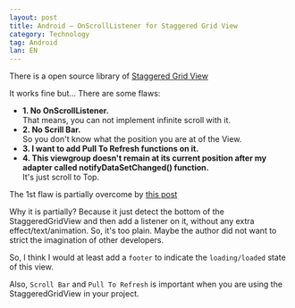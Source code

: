 ```yaml
---
layout: post
title: Android – OnScrollListener for Staggered Grid View
category: Technology
tag: Android
lan: EN
---
```


There is a open source library of [Staggered Grid View](https://github.com/maurycyw/StaggeredGridView)

It works fine but... There are some flaws:

<ul>
<li><b>1. No OnScrollListener.</b><br/>
That means, you can not implement infinite scroll with it.</li>
<li><b>2. No Scrill Bar.</b><br/>
So you don't know what the position you are at of the View.</li>
<li><b>3. I want to add Pull To Refresh functions on it.</b></li>
<li><b>4. This viewgroup doesn't remain at its current position after my adapter called notifyDataSetChanged() function.</b><br/>
It's just scroll to Top.</li>
</ul>

The 1st flaw is partially overcome by [this post](http://www.ggkf.com/android/android-onscrolllistener-for-staggered-grid-view)

Why it is partially? Because it just detect the bottom of the StaggeredGridView and then add a listener on it, without any extra effect/text/animation. So, it's too plain. Maybe the author did not want to strict the imagination of other developers.

So, I think I would at least add a `footer` to indicate the `loading/loaded` state of this view.

Also, `Scroll Bar` and `Pull To Refresh` is important when you are using the StaggeredGridView in your project.